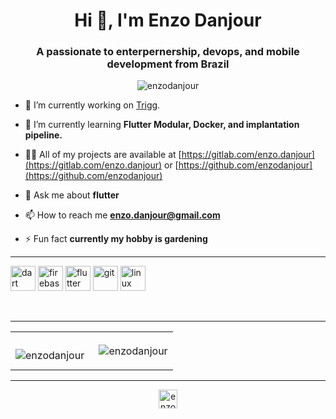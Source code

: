 <h1 align="center">Hi 👋, I'm Enzo Danjour</h1>
<h3 align="center">A passionate to enterpernership, devops, and mobile development from Brazil</h3>

<p align="center"> <img src="https://komarev.com/ghpvc/?username=enzodanjour" alt="enzodanjour" /> </p>

- 🔭 I’m currently working on [Trigg](https://www.trigg.com.br/).

- 🌱 I’m currently learning **Flutter Modular, Docker, and implantation pipeline.**

- 👨‍💻 All of my projects are available at [https://gitlab.com/enzo.danjour](https://gitlab.com/enzo.danjour) or [https://github.com/enzodanjour](https://github.com/enzodanjour)

- 💬 Ask me about **flutter**

- 📫 How to reach me **enzo.danjour@gmail.com**

- ⚡ Fun fact **currently my hobby is gardening**

---

<p align="left"><img src="https://www.vectorlogo.zone/logos/dartlang/dartlang-icon.svg" alt="dart" width="40" height="40"/>  <img src="https://www.vectorlogo.zone/logos/firebase/firebase-icon.svg" alt="firebase" width="40" height="40"/> <img src="https://www.vectorlogo.zone/logos/flutterio/flutterio-icon.svg" alt="flutter" width="40" height="40"/> <img src="https://www.vectorlogo.zone/logos/git-scm/git-scm-icon.svg" alt="git" width="40" height="40"/> <img src="https://www.vectorlogo.zone/logos/linux/linux-icon.svg" alt="linux" width="40" height="40"/></p>

<br>

---

<table>
  <td><p><img align="left" src="https://github-readme-stats.vercel.app/api/top-langs/?username=enzodanjour&layout=compact&hide=html" alt="enzodanjour" /></p></td>

  <td><p>&nbsp;<img align="center" src="https://github-readme-stats.vercel.app/api?username=enzodanjour&show_icons=true" alt="enzodanjour" /></p></td>
</table>



---

<p align="center">
  <a href="https://linkedin.com/in/enzo-danjour/" target="blank"><img align="center" src="https://cdn.jsdelivr.net/npm/simple-icons@3.0.1/icons/linkedin.svg" alt="enzo-danjour/" height="30" width="30" /></a>
</p>

